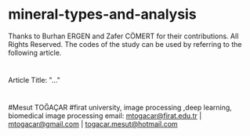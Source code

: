 # mineral-types-and-analysis
Thanks to Burhan ERGEN and Zafer CÖMERT for their contributions. All Rights Reserved. The codes of the study can be used by referring to the following article.
#
Article Title: "..." 
#
#Mesut TOĞAÇAR #firat university, image processing ,deep learning, biomedical image processing email: mtogacar@firat.edu.tr | mtogacar@gmail.com | togacar.mesut@hotmail.com
